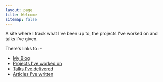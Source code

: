 ```yaml
---
layout: page
title: Welcome
sitemap: false
---
```


A site where I track what I've been up to, the projects I've worked on and talks I've given.

There's links to :-

- [My Blog](https://raesene.github.io/)
- [Projects I've worked on](/projects/)
- [Talks I've delivered](/talks/)
- [Articles I've written](/articles/)